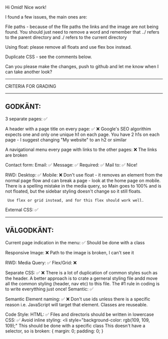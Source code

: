 Hi Omid! Nice work!

I found a few issues, the main ones are:

File paths - because of the file paths the links and the image are not being found. You should just need to remove a word and remember that ../ refers to the parent directory and ./ refers to the current directory

Using float: please remove all floats and use flex box instead.

Duplicate CSS - see the comments below.

Can you please make the changes, push to github and let me know when I can take another look?

*************************************

CRITERIA FOR GRADING

*************************************

GODKÄNT:
-------------------------------------

3 separate pages: ✅

A header with a page title on every page: ✅ ❌
Google's SEO algorithim expects one and only one unique h1 on each page. You have 2 h1s on each page - I suggest changing "My website" to an h2 or similar

A navigational menu every page with links to the other pages: ❌
The links are broken

Contact form:
    Email: ✅
    Message: ✅
    Required: ✅
    Mail to: ✅
    Nice!

RWD:
    Desktop: ✅
    Mobile: ❌
    Don't use float - it removes an element from the normal page flow and can break a page - look at the home page on mobile. There is a spelling mistake in the media query, so Main goes to 100% and is not floated, but the sidebar styling doesn't change so it still floats. 
    
     Use flex or grid instead, and for this flex should work well.

External CSS: ✅

-------------------------------------

VÄLGODKÄNT:
-------------------------------------

Current page indication in the menu: ✅
  Should be done with a class

Responsive Image: ❌
  Path to the image is broken, I can't see it

RWD:
  Media Query: ✅
  Flex/Grid: ❌

Separate CSS: ✅ ❌
  There is a lot of duplication of common styles such as the header. A better approach is to crate a gerneral styling file andd move all the common styling (header, nav etc) to this file.
  The #1 rule in coding is to write everytthing just once!
  Semantic: ✅

Semantic Element naming: ✅ ❌
  Don't use ids unless there is a specific reason i.e. JavaScript will target that element. Classes are reuseable.

Code Style:
  HTML: ✅
    Files and directoris should be written in lowercase
  CSS: ✅
  Avoid inline styling: 
    <li style="background-color: rgb(109, 109, 109);"
  This should be done with a specific class
  This doesn't have a selector, so is broken:
  {
    margin: 0;
    padding: 0;
  }